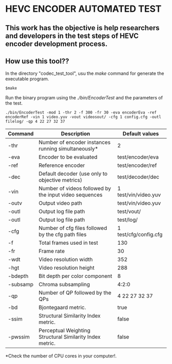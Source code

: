 HEVC ENCODER AUTOMATED TEST
===================


This work has the objective is help researchers and developers in the test steps of HEVC encoder development process.
----------


How use this tool??
--------------------

In the directory "codec_test_tool", usu the *make* command for generate the executable program.
		
	$make

Run the binary program using the *./bin/EncoderTest* and the parameters of the test.

	./bin/EncoderTest -mod 1 -thr 2 -f 300 -fr 30 -eva encoderEva -ref encoderRef -vin 1 video.yuv -vout videosout/ -cfg 1 config.cfg -outl filelog/ -qp 4 22 27 32 37
	 
Command     | Description												| Default values
-------- 	| ---														| ---
-thr     	| Number of encoder instances running simultaneously* 		| 2
-eva     	| Encoder to be evaluated									| test/encoder/eva
-ref     	| Reference encoder 										| test/encoder/ref
-dec 	 	| Default decoder (use only to objective metrics) 			| test/decoder/dec
-vin     	| Number of videos followed by the input video sequences	| 1	test/vin/video.yuv
-outv     	| Output video path 										| test/vin/video.yuv
-outl     	| Output log file path										| test/vout/
-outl     	| Output log file path										| test/log/
-cfg     	| Number of cfg files followed by the cfg path files 		| 1 test/cfg/config.cfg
-f     		| Total frames used in test 								| 130
-fr     	| Frame rate 												| 30
-wdt     	| Video resolution width 									| 352
-hgt     	| Video resolution height 									| 288
-bdepth 	| Bit depth per color component 							| 8
-subsamp 	| Chroma subsampling 										| 4:2:0
-qp     	| Number of QP followed by the QPs 							| 4 22 27 32 37
-bd     	| Bjontegaard metric. 										| true
-ssim		| Structural Similarity Index metric.						| false
-pwssim 	| Perceptual Weighting Structural Similarity Index metric.	| false


\*Check the number of CPU cores in your computer!.
